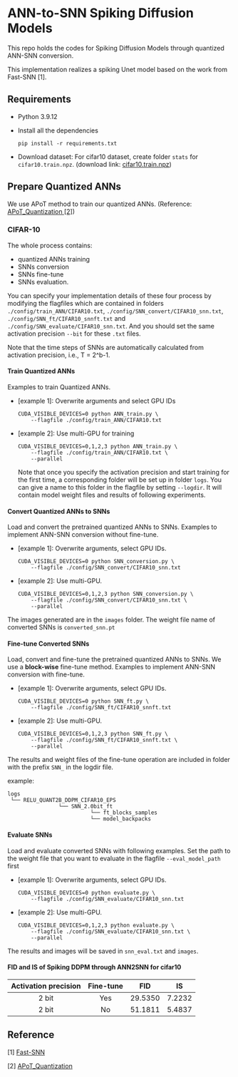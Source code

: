 # ANN-to-SNN Spiking Diffusion Models

This repo holds the codes for Spiking Diffusion Models through quantized ANN-SNN conversion.

This implementation realizes a spiking Unet model based on the work from Fast-SNN [1].

## Requirements

- Python 3.9.12

- Install all the dependencies
  
  ```
  pip install -r requirements.txt
  ```

- Download dataset:
   For cifar10 dataset, create folder `stats` for `cifar10.train.npz`.
   (download link: [cifar10.train.npz](https://drive.google.com/drive/folders/1UBdzl6GtNMwNQ5U-4ESlIer43tNjiGJC?usp=sharing))

## Prepare Quantized ANNs

We use APoT method to train our quantized ANNs. (Reference: [APoT_Quantization [2]](https://github.com/yhhhli/APoT_Quantization))

### CIFAR-10

The whole process contains:

- quantized ANNs training
- SNNs conversion
- SNNs fine-tune
- SNNs evaluation.

You can specify your implementation details of these four process by modifying the flagfiles which are contained in folders `./config/train_ANN/CIFAR10.txt`, `./config/SNN_convert/CIFAR10_snn.txt`, `./config/SNN_ft/CIFAR10_snnft.txt` and `./config/SNN_evaluate/CIFAR10_snn.txt`. And you should set the same activation precision `--bit` for these `.txt` files.

Note that the time steps of SNNs are automatically calculated from activation precision, i.e., T = 2^b-1.

#### Train Quantized ANNs

Examples to train Quantized ANNs.

- [example 1]: Overwrite arguments and select GPU IDs
  
  ```
  CUDA_VISIBLE_DEVICES=0 python ANN_train.py \
      --flagfile ./config/train_ANN/CIFAR10.txt
  ```

- [example 2]: Use multi-GPU for training
  
  ```
  CUDA_VISIBLE_DEVICES=0,1,2,3 python ANN_train.py \
      --flagfile ./config/train_ANN/CIFAR10.txt \
      --parallel
  ```
  
  Note that once you specify the activation precision and start training for the first time, a corresponding folder will be set up in folder `logs`. You can give a name to this folder in the flagfile by setting `--logdir`. It will contain model weight files and results of following experiments.

#### Convert Quantized ANNs to SNNs

Load and convert the pretrained quantized ANNs to SNNs. 
Examples to implement ANN-SNN conversion without fine-tune.

- [example 1]: Overwrite arguments, select GPU IDs.
  
  ```
  CUDA_VISIBLE_DEVICES=0 python SNN_conversion.py \
      --flagfile ./config/SNN_convert/CIFAR10_snn.txt
  ```

- [example 2]: Use multi-GPU.
  
  ```
  CUDA_VISIBLE_DEVICES=0,1,2,3 python SNN_conversion.py \
      --flagfile ./config/SNN_convert/CIFAR10_snn.txt \
      --parallel
  ```

The images generated are in the `images` folder. The weight file name of converted SNNs is `converted_snn.pt`

#### Fine-tune Converted SNNs

Load, convert and fine-tune the pretrained quantized ANNs to SNNs. We use a **block-wise** fine-tune method.
Examples to implement ANN-SNN conversion with fine-tune.

- [example 1]: Overwrite arguments, select GPU IDs.
  
  ```
  CUDA_VISIBLE_DEVICES=0 python SNN_ft.py \
      --flagfile ./config/SNN_ft/CIFAR10_snnft.txt
  ```

- [example 2]: Use multi-GPU.
  
  ```
  CUDA_VISIBLE_DEVICES=0,1,2,3 python SNN_ft.py \
      --flagfile ./config/SNN_ft/CIFAR10_snnft.txt \
      --parallel
  ```

The results and weight files of the fine-tune operation are included in folder with the prefix `SNN_` in the logdir file.

example:

```
logs
 └── RELU_QUANT2B_DDPM_CIFAR10_EPS
                └── SNN_2.0bit_ft
                          └── ft_blocks_samples
                          └── model_backpacks
```



#### Evaluate SNNs

Load and evaluate converted SNNs with following examples. Set the path to the weight file that you want to evaluate in the flagfile `--eval_model_path` first  

- [example 1]: Overwrite arguments, select GPU IDs.
  
  ```
  CUDA_VISIBLE_DEVICES=0 python evaluate.py \
      --flagfile ./config/SNN_evaluate/CIFAR10_snn.txt
  ```

- [example 2]: Use multi-GPU.
  
  ```
  CUDA_VISIBLE_DEVICES=0,1,2,3 python evaluate.py \
      --flagfile ./config/SNN_evaluate/CIFAR10_snn.txt \
      --parallel
  ```

The results and images will be saved in `snn_eval.txt` and `images`.

#### FID and IS of Spiking DDPM through ANN2SNN for cifar10

| Activation precision | Fine-tune | FID     | IS     |
|:--------------------:|:---------:|:-------:|:------:|
| 2 bit                | Yes       | 29.5350 | 7.2232 |
| 2 bit                | No        | 51.1811 | 5.4837 |

## Reference

[1] [Fast-SNN](https://github.com/yangfan-hu/Fast-SNN)

[2] [APoT_Quantization](https://github.com/yhhhli/APoT_Quantization)
